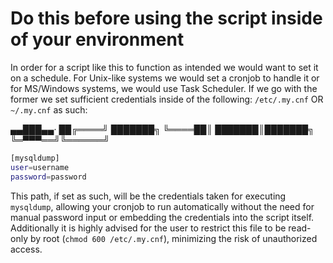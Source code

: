 # Do this before using the script inside of your environment

In order for a script like this to function as intended we would want to set it on a schedule. For Unix-like systems we would set a cronjob to handle it or for MS/Windows systems, we would use Task Scheduler. If we go with the former we set sufficient credentials inside of the following: `/etc/.my.cnf` OR `~/.my.cnf` as such:

▄▄███▄▄·
██╔════╝
███████╗
╚════██║
███████║███████╗
╚═▀▀▀══╝╚══════╝

```bash
[mysqldump]
user=username
password=password
```

This path, if set as such, will be the credentials taken for executing `mysqldump`, allowing your cronjob to run automatically without the need for manual password input or embedding the credentials into the script itself. Additionally it is highly advised for the user to restrict this file to be read-only by root (`chmod 600 /etc/.my.cnf`), minimizing the risk of unauthorized access.
